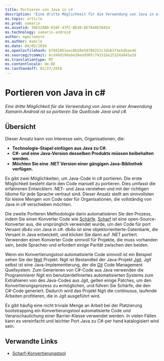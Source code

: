 ```yaml
---
title: Portieren von Java in c#
description: "Eine dritte Möglichkeit für die Verwendung von Java in einer Anwendung Xamarin.Android ist so portieren Sie Quellcode Java und c#."
ms.topic: article
ms.prod: xamarin
ms.assetid: 39E528BD-010F-47FC-BE48-8E7848E30454
ms.technology: xamarin-android
author: mgmclemore
ms.author: mamcle
ms.date: 04/05/2016
ms.openlocfilehash: bf881861eec0b28e59704253c3dab3f4e5dbae46
ms.sourcegitcommit: 6cd40d190abe38edd50fc74331be15324a845a28
ms.translationtype: MT
ms.contentlocale: de-DE
ms.lasthandoff: 02/27/2018
---
```

# <a name="porting-java-to-c"></a>Portieren von Java in c#

_Eine dritte Möglichkeit für die Verwendung von Java in einer Anwendung Xamarin.Android ist so portieren Sie Quellcode Java und c#._

## <a name="overview"></a>Übersicht

Dieser Ansatz kann von Interesse sein, Organisationen, die:

-  **Technologie-Stapel einfügen aus Java zu C#.**
-  **C#- und eine Java-Version desselben Produkts müssen beibehalten werden.**
-  **Möchten Sie eine .NET Version einer gängigen Java-Bibliothek verfügen.**


Es gibt zwei Möglichkeiten, um Java-Code in c# portieren. Die erste Möglichkeit besteht darin den Code manuell zu portieren. Dies umfasst die erfahrenen Entwicklern .NET- und Java verstehen und mit der richtigen Idiome für jede Sprache vertraut sind. Dieser Ansatz stellt am sinnvollsten für kleine Mengen von Code oder für Organisationen, die vollständig von Java in c# verschieben möchten.

Die zweite Portieren Methodologie darin automatisieren Sie den Prozess, indem Sie einen Konverter Code wie [Schärfe](https://github.com/mono/sharpen). [Scharf](https://github.com/mono/sharpen) ist eine open-Source-Konverter aus, die ursprünglich verwendet wurde, um den Code für port Versant *db4o* von Java in c#. db4o ist eine objektorientierte-Datenbank, die Versant in Java entwickelt, und klicken Sie dann auf .NET portiert. Verwenden einen Konverter Code sinnvoll für Projekte, die muss vorhanden sein, beide Sprachen und erfordert einige Parität zwischen den beiden.

Wenn ein Konvertierungstool automatisierte Code sinnvoll ist ein Beispiel sehen Sie der [Ngit](https://github.com/mono/ngit) Projekt.
Ngit ist Bestandteil der Java-Projekt [Jgit](http://eclipse.org/).
Jgit selbst ist eine Java-Implementierung, der die [Git](http://git-scm.com/) Code Management Quellsystem. Zum Generieren von C#-Code aus Java verwenden die Programmierer Ngit ein benutzerdefiniertes automatisierten Systems zum Extrahieren von des Java-Codes aus Jgit, gelten einige Patches, um den Konvertierungsprozess zu ermöglichen, und führen Sie Schärfe, die den C#-Code generiert. Dadurch wird das Projekt Ngit die continuous, laufende Arbeiten profitieren, die in Jgit ausgeführt wird.

Es gibt häufig eine nicht triviale Menge an Arbeit bei der Platzierung bootstrapping ein Konvertierungstool automatisierte Code und Veranschaulichung einer Barrier-Klasse verwendet werden. In vielen Fällen kann es vereinfacht und leichter Port Java zu C#-per hand katalogisiert wird sein.



## <a name="related-links"></a>Verwandte Links

- [Scharf-Konvertierungstool](https://github.com/mono/sharpen)
